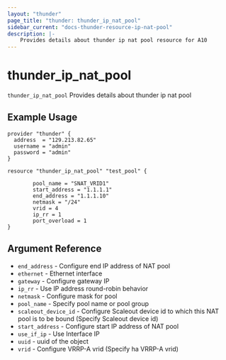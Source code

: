 ```yaml
---
layout: "thunder"
page_title: "thunder: thunder_ip_nat_pool"
sidebar_current: "docs-thunder-resource-ip-nat-pool"
description: |-
	Provides details about thunder ip nat pool resource for A10
---
```


# thunder\_ip\_nat\_pool

`thunder_ip_nat_pool` Provides details about thunder ip nat pool
## Example Usage


```hcl
provider "thunder" {
  address  = "129.213.82.65"
  username = "admin"
  password = "admin"
}

resource "thunder_ip_nat_pool" "test_pool" {
        
        pool_name = "SNAT_VRID1"
        start_address = "1.1.1.1"
        end_address = "1.1.1.10"
        netmask = "/24"
        vrid = 4
        ip_rr = 1
        port_overload = 1        
}
```

## Argument Reference

* `end_address` - Configure end IP address of NAT pool
* `ethernet` - Ethernet interface
* `gateway` - Configure gateway IP
* `ip_rr` - Use IP address round-robin behavior
* `netmask` - Configure mask for pool
* `pool_name` - Specify pool name or pool group
* `scaleout_device_id` - Configure Scaleout device id to which this NAT pool is to be bound (Specify Scaleout device id)
* `start_address` - Configure start IP address of NAT pool
* `use_if_ip` - Use Interface IP
* `uuid` - uuid of the object
* `vrid` - Configure VRRP-A vrid (Specify ha VRRP-A vrid)

